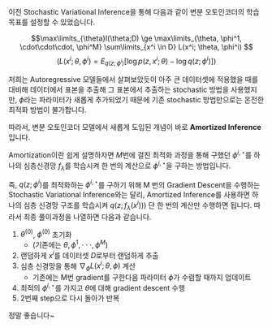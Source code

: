 이전 Stochastic Variational Inference을 통해 다음과 같이 변분 오토인코더의 학습 목표를 설정할 수 있었습니다.

$$\max\limits_{\theta}l(\theta;D) \ge \max\limits_{\theta, \phi^1, \cdot\cdot\cdot, \phi^M} \sum\limits_{x^i \in D} L(x^i; \theta, \phi^i) $$
$$(L(x^i; \theta, \phi^i)  = E_{q(z;\phi^i)}[\log p(z, x^i;\theta) - \log q(z; \phi^i)]) $$

저희는 Autoregressive 모델들에서 살펴보았듯이 아주 큰 데이터셋에 적용했을 때를 대비해 데이터에서 표본을 추출해 그 표본에서 추출하는 stochastic 방법을 사용했지만, $\phi$라는 파라미터가 새롭게 추가되었기 때문에 기존 stochastic 방법만으로는 온전한 최적화 방법이 불가합니다.

따라서, 변분 오토인코더 모델에서 새롭게 도입된 개념이 바로 **Amortized Inference**입니다. 

Amortization이란 쉽게 설명하자면 $M$번에 걸친 최적화 과정을 통해 구했던 $\phi^{i, \star}$를 하나의 심층신경망 $f_\lambda$를 학습시켜 한 번의 계산으로 $\phi^{i, \star}$을 구하는 방법입니다.

즉, $q(z; \phi^i)$를 최적화하는 $\phi^{i, \star}$를 구하기 위해 M 번의 Gradient Descent을 수행하는 Stochastic Variational Inference와는 달리, Amortized Inference를 사용하면 하나의 심층 신경망 구조를 학습시켜 $q(z; f_{\lambda}(x^i)))$ 단 한 번의 계산만 수행하면 됩니다. 따라서 최종 풀이과정을 나열하면 다음과 같습니다.

1. $\theta^{(0)}$, $\phi^{(0)}$ 초기화
	* (기존에는 $\theta, \phi^1, \cdot\cdot\cdot, \phi^M$)
2. 랜덤하게 $x^i$를 데이터셋 $D$로부터 랜덤하게 추출
3. 심층 신경망을 통해 $\nabla_{\phi} L(x^i;\theta, \phi)$ 계산
	* 기존에는 M번 gradient를 구한다음 파라미터 $\phi$가 수렴할 때까지 업데이트
4. 최적의 $\phi^{i, \star}$를 가지고 $\theta$에 대해 gradient descent 수행
5. 2번째 step으로 다시 돌아가 반복

정말 좋습니다~